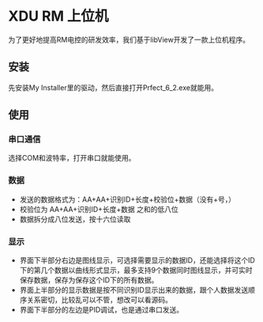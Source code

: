 # XDU RM 上位机
为了更好地提高RM电控的研发效率，我们基于libView开发了一款上位机程序。
## 安装
先安装My Installer里的驱动，然后直接打开Prfect_6_2.exe就能用。

## 使用

### 串口通信
选择COM和波特率，打开串口就能使用。

### 数据
- 发送的数据格式为：AA+AA+识别ID+长度+校验位+数据（没有+号，）
- 校验位为 AA+AA+识别ID+长度+数据 之和的低八位
- 数据拆分成八位发送，按十六位读取
   
### 显示
- 界面下半部分右边是图线显示，可选择需要显示的数据ID，还能选择将这个ID下的第几个数据以曲线形式显示，最多支持9个数据同时图线显示，并可实时保存数据，保存为保存这个ID下的所有数据。  
- 界面上半部分的显示数据是按不同识别ID显示出来的数据，跟个人数据发送顺序关系密切，比较乱可以不管，想改可以看源码。
- 界面下半部分的左边是PID调试，也是通过串口发送。
  